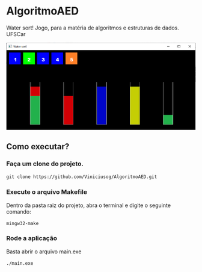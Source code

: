 # AlgoritmoAED
Water sort! Jogo, para a matéria de algoritmos e estruturas de dados. UFSCar

![Imagem do jogo](https://github.com/Viniciusog/AlgoritmoAED/blob/main/imagem.png)

## Como executar?

### Faça um clone do projeto.
```
git clone https://github.com/Viniciusog/AlgoritmoAED.git
```

### Execute o arquivo Makefile
Dentro da pasta raiz do projeto, abra o terminal e digite o seguinte comando:
```
mingw32-make
```

### Rode a aplicação
Basta abrir o arquivo main.exe
```
./main.exe
```

